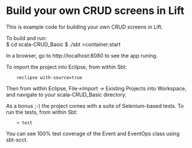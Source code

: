 # Build your own CRUD screens in Lift

This is example code for building your own CRUD screens in Lift.

To build and run:        
        $ cd scala-CRUD_Basic
        $ ./sbt
        >container:start

In a browser, go to http://localhost:8080 to see the app runing.

To import the project into Eclipse, from within Sbt:

        >eclipse with-source=true
        
Then from within Eclipse, File->Import -> Existing Projects into Workspace, and navigate to your scala-CRUD_Basic directory.
    
As a bonus ;-) the project comes with a suite of Selenium-based tests. To run the tests, from within Sbt:

        > test
        
You can see 100% test coverage of the Event and EventOps class using sbt-scct. 
